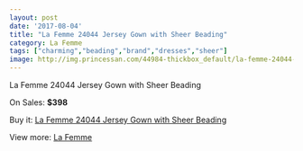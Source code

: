 ```yaml
---
layout: post
date: '2017-08-04'
title: "La Femme 24044 Jersey Gown with Sheer Beading"
category: La Femme
tags: ["charming","beading","brand","dresses","sheer"]
image: http://img.princessan.com/44984-thickbox_default/la-femme-24044-jersey-gown-with-sheer-beading.jpg
---
```

La Femme 24044 Jersey Gown with Sheer Beading

On Sales: **$398**
<a href="https://www.princessan.com/en/la-femme/20801-la-femme-24044-jersey-gown-with-sheer-beading.html"><amp-img layout="responsive" width="600" height="600" src="//img.princessan.com/44984-thickbox_default/la-femme-24044-jersey-gown-with-sheer-beading.jpg" alt="La Femme 24044 Jersey Gown with Sheer Beading 0" /></a>
<a href="https://www.princessan.com/en/la-femme/20801-la-femme-24044-jersey-gown-with-sheer-beading.html"><amp-img layout="responsive" width="600" height="600" src="//img.princessan.com/44985-thickbox_default/la-femme-24044-jersey-gown-with-sheer-beading.jpg" alt="La Femme 24044 Jersey Gown with Sheer Beading 1" /></a>

Buy it: [La Femme 24044 Jersey Gown with Sheer Beading](https://www.princessan.com/en/la-femme/20801-la-femme-24044-jersey-gown-with-sheer-beading.html "La Femme 24044 Jersey Gown with Sheer Beading")

View more: [La Femme](https://www.princessan.com/en/28-la-femme "La Femme")